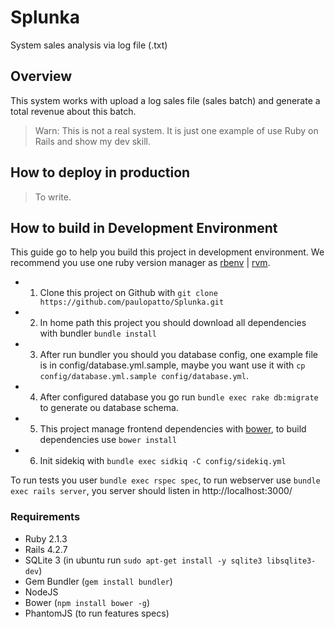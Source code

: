 # Splunka

System sales analysis via log file (.txt)


## Overview

This system works with upload a log sales file (sales batch) and generate a total revenue  about this batch.

> Warn: This is not a real system. It is just one example of use Ruby on Rails and show my dev skill.

## How to deploy in production

> To write.

## How to build in Development Environment

This guide go to help you build this project in development environment.
We recommend you use one ruby version manager as [rbenv](http://rbenv.org/) | [rvm](https://rvm.io/).

- 1. Clone this project on Github with `git clone https://github.com/paulopatto/Splunka.git`
- 2. In home path this project you should download all dependencies with bundler `bundle install`
- 3. After run bundler you should you database config, one example file is in config/database.yml.sample, maybe you want use it with `cp config/database.yml.sample config/database.yml`.
- 4. After configured database you go run `bundle exec rake db:migrate` to generate ou database schema.
- 5. This project manage frontend dependencies with [bower](https://bower.io/), to build dependencies use `bower install`
- 6. Init sidekiq with `bundle exec sidkiq -C config/sidekiq.yml`

To run tests you user `bundle exec rspec spec`, to run webserver use `bundle exec rails server`,
you server should listen in http://localhost:3000/

### Requirements

- Ruby 2.1.3
- Rails 4.2.7
- SQLite 3 (in ubuntu run `sudo apt-get install -y sqlite3 libsqlite3-dev`)
- Gem Bundler (`gem install bundler`)
- NodeJS
- Bower (`npm install bower -g`)
- PhantomJS (to run features specs)


